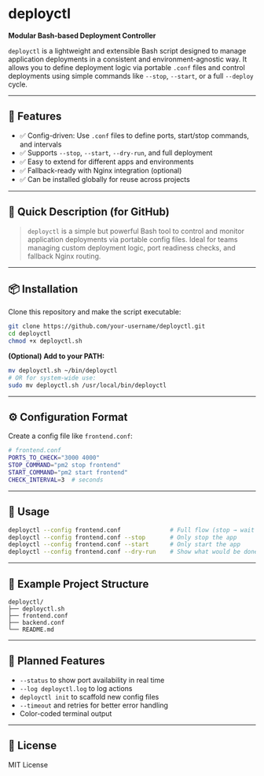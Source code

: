 # deployctl

**Modular Bash-based Deployment Controller**

`deployctl` is a lightweight and extensible Bash script designed to manage application deployments in a consistent and environment-agnostic way. It allows you to define deployment logic via portable `.conf` files and control deployments using simple commands like `--stop`, `--start`, or a full `--deploy` cycle.

---

## 🔧 Features

- ✅ Config-driven: Use `.conf` files to define ports, start/stop commands, and intervals
- ✅ Supports `--stop`, `--start`, `--dry-run`, and full deployment
- ✅ Easy to extend for different apps and environments
- ✅ Fallback-ready with Nginx integration (optional)
- ✅ Can be installed globally for reuse across projects

---

## 🚀 Quick Description (for GitHub)

> `deployctl` is a simple but powerful Bash tool to control and monitor application deployments via portable config files. Ideal for teams managing custom deployment logic, port readiness checks, and fallback Nginx routing.

---

## 📦 Installation

Clone this repository and make the script executable:

```bash
git clone https://github.com/your-username/deployctl.git
cd deployctl
chmod +x deployctl.sh
```

**(Optional) Add to your PATH:**

```bash
mv deployctl.sh ~/bin/deployctl
# OR for system-wide use:
sudo mv deployctl.sh /usr/local/bin/deployctl
```

---

## ⚙️ Configuration Format

Create a config file like `frontend.conf`:

```bash
# frontend.conf
PORTS_TO_CHECK="3000 4000"
STOP_COMMAND="pm2 stop frontend"
START_COMMAND="pm2 start frontend"
CHECK_INTERVAL=3  # seconds
```

---

## 🧪 Usage

```bash
deployctl --config frontend.conf              # Full flow (stop → wait → start)
deployctl --config frontend.conf --stop       # Only stop the app
deployctl --config frontend.conf --start      # Only start the app
deployctl --config frontend.conf --dry-run    # Show what would be done
```

---

## 📂 Example Project Structure

```
deployctl/
├── deployctl.sh
├── frontend.conf
├── backend.conf
└── README.md
```

---

## 📌 Planned Features

- `--status` to show port availability in real time
- `--log deployctl.log` to log actions
- `deployctl init` to scaffold new config files
- `--timeout` and retries for better error handling
- Color-coded terminal output

---

## 📄 License

MIT License
